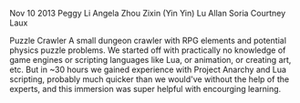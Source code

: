 Nov 10 2013 
Peggy Li
Angela Zhou
Zixin (Yin Yin) Lu
Allan Soria
Courtney Laux

Puzzle Crawler
A small dungeon crawler with RPG elements and potential physics puzzle problems. 
We started off with practically no knowledge of game engines or scripting languages like Lua, or animation, or creating art, etc. But in ~30 hours we gained experience with Project Anarchy and Lua scripting, probably much quicker than we would've without the help of the experts, and this immersion was super helpful with encourging learning.

